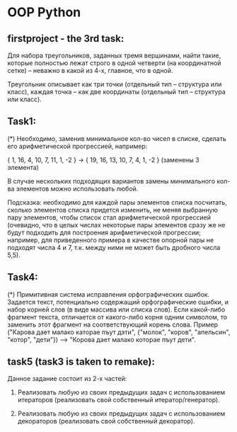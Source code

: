 # OOP Python
## firstproject - the 3rd task:
Для набора треугольников, заданных тремя вершинами, найти такие, которые полностью лежат строго в одной четверти (на координатной сетке) – неважно в какой из 4-х, главное, что в одной.

Треугольник описывает как три точки (отдельный тип – структура или класс), каждая точка – как две координаты (отдельный тип – структура или класс).

## Task1:
(*) Необходимо, заменив минимальное кол-во чисел в списке, сделать его арифметической прогрессией, например:

{ 1, 16, 4, 10, 7, 11, 1, -2 } → { 19, 16, 13, 10, 7, 4, 1, -2 } (заменены 3 элемента)

В случае нескольких подходящих вариантов замены минимального кол-ва элементов можно использовать любой.

Подсказка: необходимо для каждой пары элементов списка посчитать, сколько элементов списка придется изменить, не меняя выбранную пару элементов, чтобы список стал арифметической прогрессией (очевидно, что в целых числах некоторые пары элементов сразу же не будут подходить для построения арифметической прогрессии; например, для приведенного примера в качестве опорной пары не подходят числа 4 и 7, т.к. между ними не может быть дробного числа 5,5).

## Task4:
(*) Примитивная система исправления орфографических ошибок. Задается текст, потенциально содержащий орфографические ошибки, и набор корней слов (в виде массива или списка слов). Если какой-либо фрагмент текста, отличается от какого-либо корня одним символом, то заменить этот фрагмент на соответствующий корень слова. Пример ("Карова дает малако каторае пъут дэти", {"молок", "коров", "апельсин", "котор", "дети"}) –> "Корова дает малако которае пъут дети".

## task5 (task3 is taken to remake):
Данное задание состоит из 2-х частей:

1) Реализовать любую из своих предыдущих задач с использованием итераторов (реализовать свой собственный итератор/генератор).

2) Реализовать любую из своих предыдущих задач с использованием декораторов (реализовать свой собственный декоратор).
